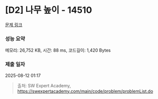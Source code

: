 # [D2] 나무 높이 - 14510 

[문제 링크](https://swexpertacademy.com/main/code/problem/problemDetail.do?contestProbId=AYFofW8qpXYDFAR4) 

### 성능 요약

메모리: 26,752 KB, 시간: 88 ms, 코드길이: 1,420 Bytes

### 제출 일자

2025-08-12 01:17



> 출처: SW Expert Academy, https://swexpertacademy.com/main/code/problem/problemList.do